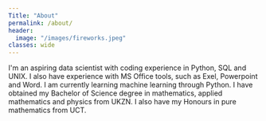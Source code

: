 ```yaml
---
Title: "About"
permalink: /about/
header:
  image: "/images/fireworks.jpeg"
classes: wide
---
```


I'm an aspiring data scientist with coding experience in Python, SQL and UNIX. I also have experience with MS Office tools, such as Exel, Powerpoint and Word. I am currently learning machine learning through Python. I have obtained my Bachelor of Science degree in mathematics, applied mathematics and physics from UKZN. I also have my Honours in pure mathematics from UCT.
